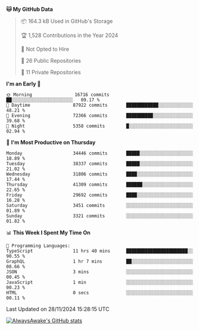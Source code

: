 <!--START_SECTION:waka-->
**🐱 My GitHub Data** 

> 📦 164.3 kB Used in GitHub's Storage 
 > 
> 🏆 1,528 Contributions in the Year 2024
 > 
> 🚫 Not Opted to Hire
 > 
> 📜 26 Public Repositories 
 > 
> 🔑 11 Private Repositories 
 > 
**I'm an Early 🐤** 

```text
🌞 Morning                16716 commits       ██░░░░░░░░░░░░░░░░░░░░░░░   09.17 % 
🌆 Daytime                87922 commits       ████████████░░░░░░░░░░░░░   48.21 % 
🌃 Evening                72366 commits       ██████████░░░░░░░░░░░░░░░   39.68 % 
🌙 Night                  5358 commits        █░░░░░░░░░░░░░░░░░░░░░░░░   02.94 % 
```
📅 **I'm Most Productive on Thursday** 

```text
Monday                   34446 commits       █████░░░░░░░░░░░░░░░░░░░░   18.89 % 
Tuesday                  38337 commits       █████░░░░░░░░░░░░░░░░░░░░   21.02 % 
Wednesday                31806 commits       ████░░░░░░░░░░░░░░░░░░░░░   17.44 % 
Thursday                 41309 commits       ██████░░░░░░░░░░░░░░░░░░░   22.65 % 
Friday                   29692 commits       ████░░░░░░░░░░░░░░░░░░░░░   16.28 % 
Saturday                 3451 commits        ░░░░░░░░░░░░░░░░░░░░░░░░░   01.89 % 
Sunday                   3321 commits        ░░░░░░░░░░░░░░░░░░░░░░░░░   01.82 % 
```


📊 **This Week I Spent My Time On** 

```text
💬 Programming Languages: 
TypeScript               11 hrs 40 mins      ███████████████████████░░   90.55 % 
GraphQL                  1 hr 7 mins         ██░░░░░░░░░░░░░░░░░░░░░░░   08.66 % 
JSON                     3 mins              ░░░░░░░░░░░░░░░░░░░░░░░░░   00.45 % 
JavaScript               1 min               ░░░░░░░░░░░░░░░░░░░░░░░░░   00.23 % 
HTML                     0 secs              ░░░░░░░░░░░░░░░░░░░░░░░░░   00.11 % 
```


 Last Updated on 28/11/2024 15:28:15 UTC
<!--END_SECTION:waka-->

[![AlwaysAwake's GitHub stats](https://github-readme-stats.vercel.app/api?username=AlwaysAwake&show_icons=true&theme=github_dark&count_private=true)](https://github.com/AlwaysAwake/AlwaysAwake)
